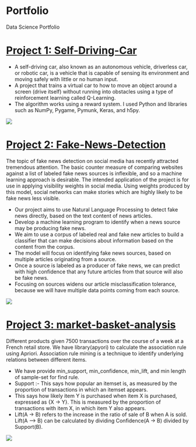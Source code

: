 # Portfolio
Data Science Portfolio

# [Project 1: Self-Driving-Car](https://github.com/nikhilwanshi/Self-Driving-Car)

* A self-driving car, also known as an autonomous vehicle, driverless car, or robotic car, is a vehicle that is capable of sensing its environment and moving safely with little or no human input.
* A project that trains a virtual car to how to move an object around a screen (drive itself) without running into obstacles using a type of reinforcement learning called Q-Learning.
* The algorithm works using a reward system. I used Python and libraries such as NumPy, Pygame, Pymunk, Keras, and h5py.

![](https://github.com/nikhilwanshi/Portfolio/raw/main/images/chase_gif_final.GIF)

# [Project 2: Fake-News-Detection](https://github.com/nikhilwanshi/Fake-News-Detection)

The topic of fake news detection on social media has recently attracted tremendous attention. The basic counter measure of comparing websites against a list of labeled fake news sources is inflexible, and so a machine learning approach is desirable. The intended application of the project is for use in applying visibility weights in social media. Using weights produced by this model, social networks can make stories which are highly likely to be fake news less visible.

* Our project aims to use Natural Language Processing to detect fake news directly, based on the text content of news articles.
* Develop a machine learning program to identify when a news source may be producing fake news. 
* We aim to use a corpus of labeled real and fake new articles to build a classifier that can make decisions about information based on the content from the corpus. 
* The model will focus on identifying fake news sources, based on multiple articles originating from a source.
* Once a source is labeled as a producer of fake news, we can predict with high confidence that any future articles from that source will also be fake news. 
* Focusing on sources widens our article misclassification tolerance, because we will have multiple data points coming from each source.

![](https://github.com/nikhilwanshi/Portfolio/raw/main/images/software-and-machine-learning-algorithms-to-detect-fake-news.jpg)

# [Project 3: market-basket-analysis](https://github.com/nikhilwanshi/market-basket-analysis)
Different products given 7500 transactions over the course of a week at a French retail store. We have library(apyori) to calculate the association rule using Apriori. Association rule mining is a technique to identify underlying relations between different items. 

* We have provide min_support, min_confidence, min_lift, and min length of sample-set for find rule.
* Support :- This says how popular an itemset is, as measured by the proportion of transactions in which an itemset appears.
* This says how likely item Y is purchased when item X is purchased, expressed as {X -> Y}. This is measured by the proportion of transactions with item X, in which item Y also appears.
* Lift(A -> B) refers to the increase in the ratio of sale of B when A is sold. Lift(A –> B) can be calculated by dividing Confidence(A -> B) divided by Support(B).

![](https://github.com/nikhilwanshi/Portfolio/blob/main/images/market.png)
